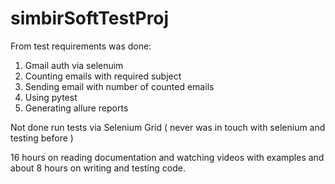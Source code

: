 # simbirSoftTestProj


From test requirements was done:
1. Gmail auth via selenuim
2. Counting emails with required subject
3. Sending email with number of counted emails
4. Using pytest
5. Generating allure reports

Not done run tests via Selenium Grid ( never was in touch with selenium and testing before )

16 hours  on reading documentation and watching videos with examples and about 8 hours on writing and testing code.
